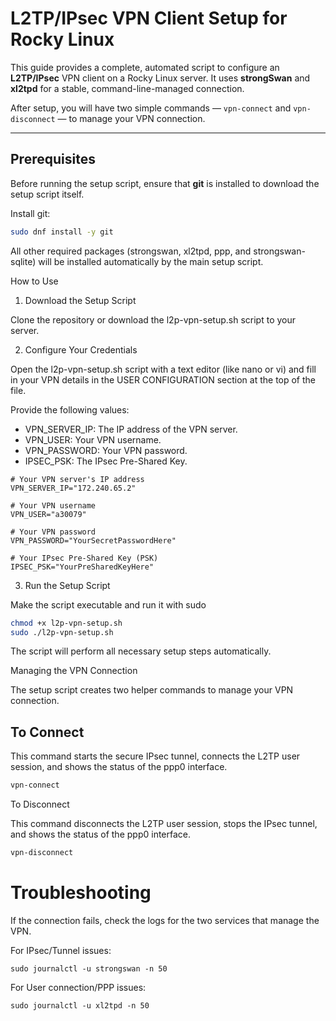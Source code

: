 # L2TP/IPsec VPN Client Setup for Rocky Linux

This guide provides a complete, automated script to configure an **L2TP/IPsec** VPN client on a Rocky Linux server. It uses **strongSwan** and **xl2tpd** for a stable, command-line-managed connection.

After setup, you will have two simple commands — `vpn-connect` and `vpn-disconnect` — to manage your VPN connection.

---

## Prerequisites

Before running the setup script, ensure that **git** is installed to download the setup script itself.

Install git:
```bash
sudo dnf install -y git
```

All other required packages (strongswan, xl2tpd, ppp, and strongswan-sqlite) will be installed automatically by the main setup script.

How to Use
1. Download the Setup Script

Clone the repository or download the l2p-vpn-setup.sh script to your server.

2. Configure Your Credentials

Open the l2p-vpn-setup.sh script with a text editor (like nano or vi) and fill in your VPN details in the USER CONFIGURATION section at the top of the file.

Provide the following values:

- VPN_SERVER_IP: The IP address of the VPN server.
- VPN_USER: Your VPN username.
- VPN_PASSWORD: Your VPN password.
- IPSEC_PSK: The IPsec Pre-Shared Key.

```text
# Your VPN server's IP address
VPN_SERVER_IP="172.240.65.2"

# Your VPN username
VPN_USER="a30079"

# Your VPN password
VPN_PASSWORD="YourSecretPasswordHere"

# Your IPsec Pre-Shared Key (PSK)
IPSEC_PSK="YourPreSharedKeyHere"

```

3. Run the Setup Script

Make the script executable and run it with sudo
```bash
chmod +x l2p-vpn-setup.sh
sudo ./l2p-vpn-setup.sh
```
The script will perform all necessary setup steps automatically.


Managing the VPN Connection

The setup script creates two helper commands to manage your VPN connection.

## To Connect

This command starts the secure IPsec tunnel, connects the L2TP user session, and shows the status of the ppp0 interface.

```bash
vpn-connect
```
To Disconnect

This command disconnects the L2TP user session, stops the IPsec tunnel, and shows the status of the ppp0 interface.

```bash
vpn-disconnect
```
# Troubleshooting

If the connection fails, check the logs for the two services that manage the VPN.

For IPsec/Tunnel issues:
```shell
sudo journalctl -u strongswan -n 50
```
For User connection/PPP issues:

```shell
sudo journalctl -u xl2tpd -n 50
```
